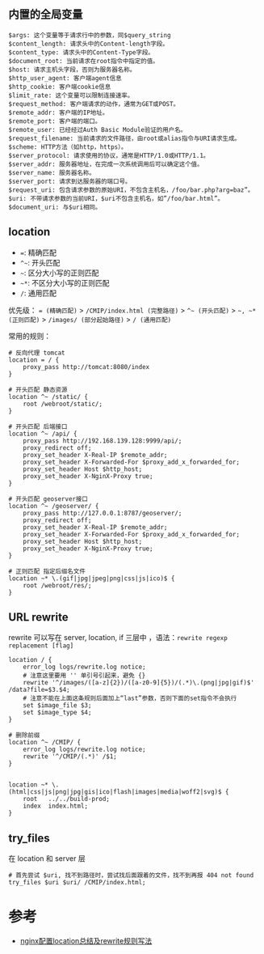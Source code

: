 ## 内置的全局变量
```
$args: 这个变量等于请求行中的参数，同$query_string
$content_length: 请求头中的Content-length字段。
$content_type: 请求头中的Content-Type字段。
$document_root: 当前请求在root指令中指定的值。
$host: 请求主机头字段，否则为服务器名称。
$http_user_agent: 客户端agent信息
$http_cookie: 客户端cookie信息
$limit_rate: 这个变量可以限制连接速率。
$request_method: 客户端请求的动作，通常为GET或POST。
$remote_addr: 客户端的IP地址。
$remote_port: 客户端的端口。
$remote_user: 已经经过Auth Basic Module验证的用户名。
$request_filename: 当前请求的文件路径，由root或alias指令与URI请求生成。
$scheme: HTTP方法（如http，https）。
$server_protocol: 请求使用的协议，通常是HTTP/1.0或HTTP/1.1。
$server_addr: 服务器地址，在完成一次系统调用后可以确定这个值。
$server_name: 服务器名称。
$server_port: 请求到达服务器的端口号。
$request_uri: 包含请求参数的原始URI，不包含主机名，/foo/bar.php?arg=baz”。
$uri: 不带请求参数的当前URI，$uri不包含主机名，如”/foo/bar.html”。
$document_uri: 与$uri相同。
```

## location
- `=`: 精确匹配
- `^~`: 开头匹配
- `~`: 区分大小写的正则匹配
- `~*`: 不区分大小写的正则匹配
- `/`: 通用匹配

优先级： `= (精确匹配)` > `/CMIP/index.html (完整路径)` > `^~ (开头匹配)` > `~, ~* (正则匹配)` > `/images/ (部分起始路径)` > `/ (通用匹配)`

常用的规则：
```
# 反向代理 tomcat
location = / {
    proxy_pass http://tomcat:8080/index
}

# 开头匹配 静态资源
location ^~ /static/ {
    root /webroot/static/;
}

# 开头匹配 后端接口
location ^~ /api/ {
    proxy_pass http://192.168.139.128:9999/api/;
    proxy_redirect off;
    proxy_set_header X-Real-IP $remote_addr;
    proxy_set_header X-Forwarded-For $proxy_add_x_forwarded_for;
    proxy_set_header Host $http_host;
    proxy_set_header X-NginX-Proxy true;
}

# 开头匹配 geoserver接口
location ^~ /geoserver/ {
    proxy_pass http://127.0.0.1:8787/geoserver/;
    proxy_redirect off;
    proxy_set_header X-Real-IP $remote_addr;
    proxy_set_header X-Forwarded-For $proxy_add_x_forwarded_for;
    proxy_set_header Host $http_host;
    proxy_set_header X-NginX-Proxy true;
}

# 正则匹配 指定后缀名文件
location ~* \.(gif|jpg|jpeg|png|css|js|ico)$ {
    root /webroot/res/;
}
```

## URL rewrite
rewrite 可以写在 server, location, if 三层中 ，语法：`rewrite regexp replacement [flag]`
```
location / {
    error_log logs/rewrite.log notice;
    # 注意这里要用 '' 单引号引起来，避免 {}
    rewrite '^/images/([a-z]{2})/([a-z0-9]{5})/(.*)\.(png|jpg|gif)$' /data?file=$3.$4;
    # 注意不能在上面这条规则后面加上“last”参数，否则下面的set指令不会执行
    set $image_file $3;
    set $image_type $4;
}

# 删除前缀
location ^~ /CMIP/ {
    error_log logs/rewrite.log notice;
    rewrite '^/CMIP/(.*)' /$1;
}


location ~* \.(html|css|js|png|jpg|gis|ico|flash|images|media|woff2|svg)$ {
    root   ../../build-prod;
    index  index.html;
}
```

## try_files
在 location 和 server 层
```
# 首先尝试 $uri, 找不到路径时，尝试找后面跟着的文件，找不到再报 404 not found
try_files $uri $uri/ /CMIP/index.html;
```

# 参考
- [nginx配置location总结及rewrite规则写法](http://seanlook.com/2015/05/17/nginx-location-rewrite/)